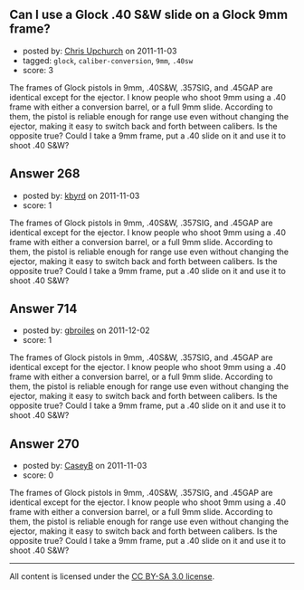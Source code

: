 ## Can I use a Glock .40 S&W slide on a Glock 9mm frame?

- posted by: [Chris Upchurch](https://stackexchange.com/users/-1/79-chris-upchurch) on 2011-11-03
- tagged: `glock`, `caliber-conversion`, `9mm`, `.40sw`
- score: 3

The frames of Glock pistols in 9mm, .40S&W, .357SIG, and .45GAP are identical except for the ejector.  I know people who shoot 9mm using a .40 frame with either a conversion barrel, or a full 9mm slide.  According to them, the pistol is reliable enough for range use even without changing the ejector, making it easy to switch back and forth between calibers.  Is the opposite true?  Could I take a 9mm frame, put a .40 slide on it and use it to shoot .40 S&W?


## Answer 268

- posted by: [kbyrd](https://stackexchange.com/users/-1/37-kbyrd) on 2011-11-03
- score: 1

The frames of Glock pistols in 9mm, .40S&W, .357SIG, and .45GAP are identical except for the ejector.  I know people who shoot 9mm using a .40 frame with either a conversion barrel, or a full 9mm slide.  According to them, the pistol is reliable enough for range use even without changing the ejector, making it easy to switch back and forth between calibers.  Is the opposite true?  Could I take a 9mm frame, put a .40 slide on it and use it to shoot .40 S&W?


## Answer 714

- posted by: [gbroiles](https://stackexchange.com/users/-1/20-gbroiles) on 2011-12-02
- score: 1

The frames of Glock pistols in 9mm, .40S&W, .357SIG, and .45GAP are identical except for the ejector.  I know people who shoot 9mm using a .40 frame with either a conversion barrel, or a full 9mm slide.  According to them, the pistol is reliable enough for range use even without changing the ejector, making it easy to switch back and forth between calibers.  Is the opposite true?  Could I take a 9mm frame, put a .40 slide on it and use it to shoot .40 S&W?


## Answer 270

- posted by: [CaseyB](https://stackexchange.com/users/-1/46-caseyb) on 2011-11-03
- score: 0

The frames of Glock pistols in 9mm, .40S&W, .357SIG, and .45GAP are identical except for the ejector.  I know people who shoot 9mm using a .40 frame with either a conversion barrel, or a full 9mm slide.  According to them, the pistol is reliable enough for range use even without changing the ejector, making it easy to switch back and forth between calibers.  Is the opposite true?  Could I take a 9mm frame, put a .40 slide on it and use it to shoot .40 S&W?



---

All content is licensed under the [CC BY-SA 3.0 license](https://creativecommons.org/licenses/by-sa/3.0/).
